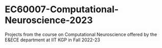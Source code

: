 # EC60007-Computational-Neuroscience-2023
Projects from the course on Computational Neuroscience offered by the E&amp;ECE department at IIT KGP in Fall 2022-23

